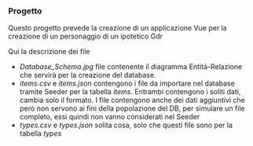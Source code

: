 ### Progetto

Questo progetto prevede la creazione di un applicazione Vue per la creazione di un personaggio di un ipotetico Gdr

Qui la descrizione dei file
- _Database_Schema.jpg_ file contenente il diagramma Entità-Relazione che servirà per la creazione del database.
- _items.csv_ e _items.json_ contengono i file da importare nel database tramite Seeder per la tabella *items*. Entrambi contengono i soliti dati, cambia solo il formato.
I file contengono anche dei dati aggiuntivi che però non servono ai fini della popolazione del DB, per simulare un file completo, essi quindi non vanno considerati nel Seeder
- _types.csv_ e _types.json_ solita cosa, solo che questi file sono per la tabella *types*